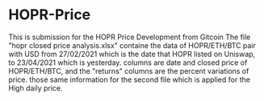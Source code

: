 # HOPR-Price
This is submission for the HOPR Price Development from Gitcoin
The file "hopr closed price analysis.xlsx" containe the data of HOPR/ETH/BTC pair with USD from 27/02/2021 which is the date that HOPR listed on Uniswap, to 23/04/2021 which is yesterday.
columns are date and closed price of HOPR/ETH/BTC, and the "returns" columns are the percent variations of price.
those same information for the second file which is applied for the High daily price.

